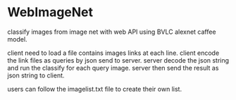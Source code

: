 # WebImageNet
classify images from image net with web API
using BVLC alexnet caffee model.

client need to load a file contains images links at each line.
client encode the link files as queries by json send to server.
server decode the json string and run the classify for each query image.
server then send the result as json string to client.

users can follow the imagelist.txt file to create their own list.
